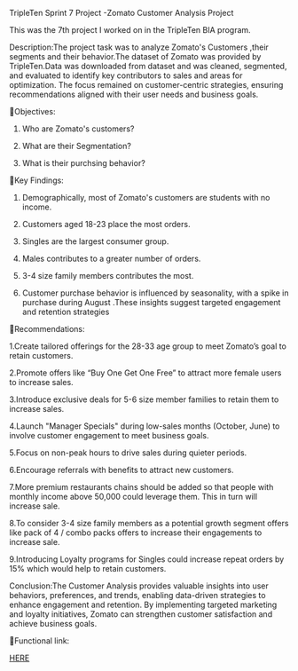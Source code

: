 TripleTen Sprint 7 Project -Zomato Customer Analysis Project

This was the 7th project I worked on in the TripleTen BIA program.

Description:The project task was to analyze Zomato's Customers ,their segments and their behavior.The dataset of Zomato  was provided by TripleTen.Data was downloaded from dataset and  was cleaned, segmented, and evaluated to identify key contributors to sales and areas for optimization. The focus remained on customer-centric strategies, ensuring recommendations aligned with their user needs and business goals.

🔗Objectives:

1. Who are Zomato's customers?
 
2. What are their Segmentation?
 
3. What is their purchsing behavior?

🔗Key Findings:
1. Demographically, most of Zomato's customers are students with no income.

2. Customers aged 18-23 place the most orders.
     
3. Singles are the largest consumer group.
   
4. Males contributes to a greater number of orders.

5. 3-4 size family members contributes the most.
   
6. Customer purchase behavior is influenced by seasonality, with a spike in purchase  during August .These insights suggest targeted engagement and retention strategies
   
🔗Recommendations:

1.Create tailored offerings for the 28-33 age group to meet Zomato’s goal to retain customers.

2.Promote offers like “Buy One Get One Free” to attract more female users to increase sales.

3.Introduce exclusive deals for 5-6 size member families to retain them to increase sales.

4.Launch "Manager Specials" during low-sales months (October, June) to involve customer engagement to meet business goals.

5.Focus on non-peak hours to drive sales during quieter periods.

6.Encourage referrals with benefits to attract new customers.

7.More premium restaurants chains should be added so that people with monthly income above 50,000 could leverage them. This in turn will increase sale.

8.To consider 3-4 size family members as a potential growth segment offers like pack of 4  / combo packs offers to increase their engagements to increase sale.

9.Introducing Loyalty programs for Singles could increase repeat orders by 15% which would help to retain customers.

Conclusion:The Customer Analysis provides valuable insights into user behaviors, preferences, and trends, enabling data-driven strategies to enhance engagement and retention. By implementing targeted marketing and loyalty initiatives, Zomato can strengthen customer satisfaction and achieve business goals.

🔗Functional link:

[HERE](https://public.tableau.com/shared/GNRB97MFN?:display_count=n&:origin=viz_share_link)







 


